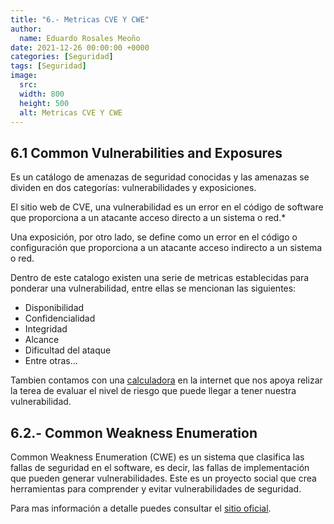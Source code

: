 ```yaml
---
title: "6.- Metricas CVE Y CWE"
author: 
  name: Eduardo Rosales Meoño
date: 2021-12-26 00:00:00 +0000
categories: [Seguridad]
tags: [Seguridad]
image:
  src: 
  width: 800
  height: 500
  alt: Metricas CVE Y CWE
---
```


## 6.1 Common Vulnerabilities and Exposures

Es un catálogo de amenazas de seguridad conocidas y las amenazas se dividen en dos categorías: vulnerabilidades y exposiciones.

El sitio web de CVE, una vulnerabilidad es un error en el código de software que proporciona a un atacante acceso directo a un sistema o red.*

Una exposición, por otro lado, se define como un error en el código o configuración que proporciona a un atacante acceso indirecto a un sistema o red.

Dentro de este catalogo existen una serie de metricas establecidas para ponderar una vulnerabilidad, entre ellas se mencionan las siguientes:

* Disponibilidad
* Confidencialidad
* Integridad
* Alcance
* Dificultad del ataque
* Entre otras...

Tambien contamos con una [calculadora](https://nvd.nist.gov/vuln-metrics/cvss/v3-calculator) en la internet que nos apoya relizar la terea de evaluar el nivel de riesgo que puede llegar a tener nuestra vulnerabilidad.

## 6.2.- Common Weakness Enumeration

Common Weakness Enumeration (CWE) es un sistema que clasifica las fallas de seguridad en el software, es decir, las fallas de implementación que pueden generar vulnerabilidades. Este es un proyecto social que crea herramientas para comprender y evitar vulnerabilidades de seguridad.

Para mas información a detalle puedes consultar el [sitio oficial](https://cwe.mitre.org/).
